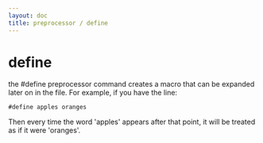 ```yaml
---
layout: doc
title: preprocessor / define
---
```

# define

the #define preprocessor command creates a macro that can be expanded later
on in the file. For example, if you have the line:

    #define apples oranges

Then every time the word 'apples' appears after that point, it will be
treated as if it were 'oranges'.
